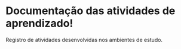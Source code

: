 # Documentação das atividades de aprendizado!
Registro de atividades desenvolvidas nos ambientes de estudo.
